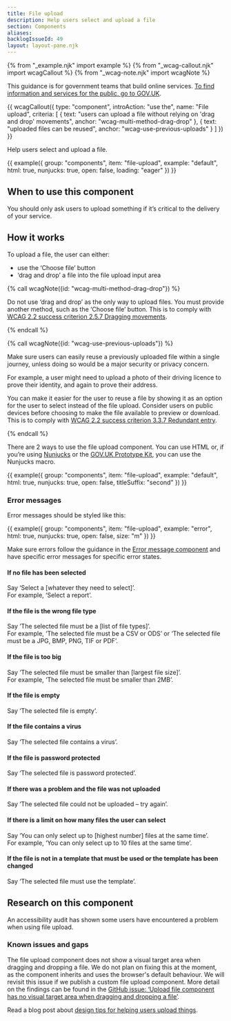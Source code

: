 ```yaml
---
title: File upload
description: Help users select and upload a file
section: Components
aliases:
backlogIssueId: 49
layout: layout-pane.njk
---
```


{% from "_example.njk" import example %}
{% from "_wcag-callout.njk" import wcagCallout %}
{% from "_wcag-note.njk" import wcagNote %}

This guidance is for government teams that build online services. [To find information and services for the public, go to GOV.UK](https://www.gov.uk/).

{{ wcagCallout({
  type: "component",
  introAction: "use the",
  name: "File upload",
  criteria: [
    {
      text: "users can upload a file without relying on 'drag and drop' movements",
      anchor: "wcag-multi-method-drag-drop"
    },
    {
      text: "uploaded files can be reused",
      anchor: "wcag-use-previous-uploads"
    }
  ]
}) }}

Help users select and upload a file.

{{ example({ group: "components", item: "file-upload", example: "default", html: true, nunjucks: true, open: false, loading: "eager" }) }}

## When to use this component

You should only ask users to upload something if it’s critical to the delivery of your&nbsp;service.

## How it works

To upload a file, the user can either:

- use the ‘Choose file’ button
- ‘drag and drop’ a file into the file upload input area

{% call wcagNote({id: "wcag-multi-method-drag-drop"}) %}

<p>Do not use ‘drag and drop’ as the only way to upload files. You must provide another method, such as the ‘Choose file’ button. This is to comply with <a href="https://www.w3.org/WAI/WCAG22/Understanding/dragging-movements.html">WCAG 2.2 success criterion 2.5.7 Dragging movements</a>.</p>
{% endcall %}

{% call wcagNote({id: "wcag-use-previous-uploads"}) %}

<p>Make sure users can easily reuse a previously uploaded file within a single journey, unless doing so would be a major security or privacy concern.</p>
<p>For example, a user might need to upload a photo of their driving licence to prove their identity, and again to prove their address.</p>
<p>You can make it easier for the user to reuse a file by showing it as an option for the user to select instead of the file upload. Consider users on public devices before choosing to make the file available to preview or download. This is to comply with <a href="https://www.w3.org/WAI/WCAG22/Understanding/redundant-entry.html">WCAG 2.2 success criterion 3.3.7 Redundant entry</a>.</p>
{% endcall %}

There are 2 ways to use the file upload component. You can use HTML or, if you’re using [Nunjucks](https://mozilla.github.io/nunjucks/) or the [GOV.UK Prototype Kit](https://prototype-kit.service.gov.uk), you can use the Nunjucks macro.

{{ example({ group: "components", item: "file-upload", example: "default", html: true, nunjucks: true, open: false, titleSuffix: "second" }) }}

### Error messages

Error messages should be styled like this:

{{ example({ group: "components", item: "file-upload", example: "error", html: true, nunjucks: true, open: false, size: "m" }) }}

Make sure errors follow the guidance in the [Error message component](/components/error-message/) and have specific error messages for specific error states.

#### If no file has been selected

Say ‘Select a [whatever they need to select]’.<br>
For example, ‘Select a report’.

#### If the file is the wrong file type

Say ‘The selected file must be a [list of file types]’.<br>
For example, ‘The selected file must be a CSV or ODS’ or ‘The selected file must be a JPG, BMP, PNG, TIF or PDF’.

#### If the file is too big

Say ‘The selected file must be smaller than [largest file size]’.<br>
For example, ‘The selected file must be smaller than 2MB’.

#### If the file is empty

Say ‘The selected file is empty’.

#### If the file contains a virus

Say ‘The selected file contains a virus’.

#### If the file is password protected

Say ‘The selected file is password protected’.

#### If there was a problem and the file was not uploaded

Say ‘The selected file could not be uploaded – try again’.

#### If there is a limit on how many files the user can select

Say ‘You can only select up to [highest number] files at the same time’.<br>
For example, ‘You can only select up to 10 files at the same time’.

#### If the file is not in a template that must be used or the template has been changed

Say ‘The selected file must use the template’.

## Research on this component

An accessibility audit has shown some users have encountered a problem when using file upload.

### Known issues and gaps

The file upload component does not show a visual target area when dragging and dropping a file. We do not plan on fixing this at the moment, as the component inherits and uses the browser's default behaviour. We will revisit this issue if we publish a custom file upload component. More detail on the findings can be found in the [GitHub issue: ‘Upload file component has no visual target area when dragging and dropping a file’](https://github.com/alphagov/govuk-frontend/issues/3685).

Read a blog post about [design tips for helping users upload things](https://designnotes.blog.gov.uk/2017/02/14/some-design-tips-for-uploading-things/).

